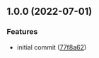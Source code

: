 ## 1.0.0 (2022-07-01)


### Features

* initial commit ([77f8a62](https://github.com/unindented/defold-asteroids/commit/77f8a622ee9457aa0bcd9d48d3365d93c258ac93))
